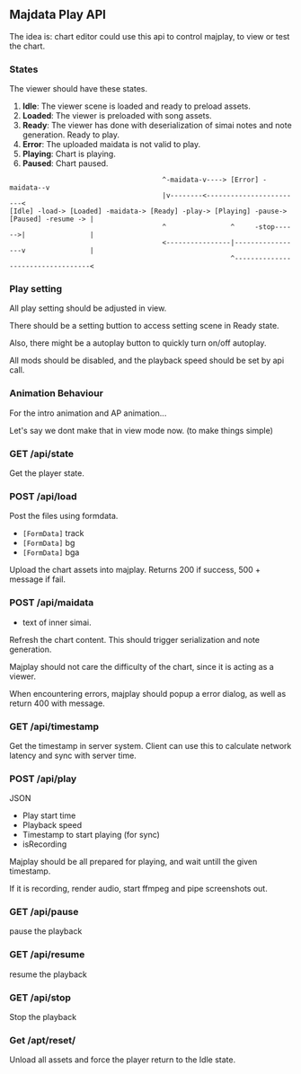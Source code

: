 ## Majdata Play API
The idea is: chart editor could use this api to control majplay, to view or test the chart.

### States
The viewer should have these states.
1. **Idle**: The viewer scene is loaded and ready to preload assets.
2. **Loaded**: The viewer is preloaded with song assets.
3. **Ready**: The viewer has done with deserialization of simai notes and note generation. Ready to play.
4. **Error**: The uploaded maidata is not valid to play.
4. **Playing**: Chart is playing.
5. **Paused**: Chart paused.

```
                                      ^-maidata-v----> [Error] -maidata--v
                                      |v--------<------------------------<
[Idle] -load-> [Loaded] -maidata-> [Ready] -play-> [Playing] -pause-> [Paused] -resume -> |
                                      ^                ^     -stop------>|                |
                                      <----------------|-----------------v                |
                                                       ^----------------------------------<
```

### Play setting
All play setting should be adjusted in view.

There should be a setting buttion to access setting scene in Ready state.

Also, there might be a autoplay button to quickly turn on/off autoplay.

All mods should be disabled, and the playback speed should be set by api call.

### Animation Behaviour
For the intro animation and AP animation...

Let's say we dont make that in view mode now. (to make things simple)

### GET /api/state
Get the player state.

### POST /api/load
Post the files using formdata.
* ```[FormData]``` track
* ```[FormData]``` bg
* ```[FormData]``` bga

Upload the chart assets into majplay. Returns 200 if success, 500 + message if fail.

### POST /api/maidata
* text of inner simai.

Refresh the chart content. This should trigger serialization and note generation.

Majplay should not care the difficulty of the chart, since it is acting as a viewer.

When encountering errors, majplay should popup a error dialog, as well as return 400 with message.

### GET /api/timestamp
Get the timestamp in server system. Client can use this to calculate network latency and sync with server time.

### POST /api/play
JSON
- Play start time
- Playback speed
- Timestamp to start playing (for sync)
- isRecording

Majplay should be all prepared for playing, and wait untill the given timestamp.

If it is recording, render audio, start ffmpeg and pipe screenshots out.

### GET /api/pause
pause the playback

### GET /api/resume
resume the playback

### GET /api/stop
Stop the playback

### Get /apt/reset/
Unload all assets and force the player return to the Idle state.
